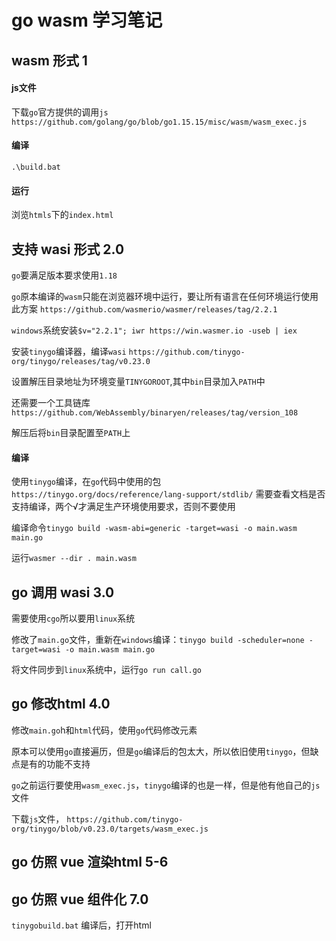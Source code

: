 # go wasm 学习笔记

## wasm 形式 1

#### js文件

下载`go`官方提供的调用`js` `https://github.com/golang/go/blob/go1.15.15/misc/wasm/wasm_exec.js`

#### 编译

`.\build.bat`

#### 运行

浏览`htmls`下的`index.html`

## 支持 wasi 形式 2.0

`go`要满足版本要求使用`1.18`

`go`原本编译的`wasm`只能在浏览器环境中运行，要让所有语言在任何环境运行使用此方案 `https://github.com/wasmerio/wasmer/releases/tag/2.2.1`

`windows`系统安装`$v="2.2.1"; iwr https://win.wasmer.io -useb | iex`

安装`tinygo`编译器，编译`wasi` `https://github.com/tinygo-org/tinygo/releases/tag/v0.23.0`

设置解压目录地址为环境变量`TINYGOROOT`,其中`bin`目录加入`PATH`中

还需要一个工具链库`https://github.com/WebAssembly/binaryen/releases/tag/version_108`

解压后将`bin`目录配置至`PATH`上

#### 编译

使用`tinygo`编译，在`go`代码中使用的包`https://tinygo.org/docs/reference/lang-support/stdlib/` 需要查看文档是否支持编译，两个√才满足生产环境使用要求，否则不要使用

编译命令`tinygo build -wasm-abi=generic -target=wasi -o main.wasm main.go`

运行`wasmer --dir . main.wasm`

## go 调用 wasi 3.0

需要使用`cgo`所以要用`linux`系统

修改了`main.go`文件，重新在`windows`编译：`tinygo build -scheduler=none -target=wasi -o main.wasm main.go`

将文件同步到`linux`系统中，运行`go run call.go`

## go 修改html 4.0

修改`main.go`h和`html`代码，使用`go`代码修改元素

原本可以使用`go`直接遍历，但是`go`编译后的包太大，所以依旧使用`tinygo`，但缺点是有的功能不支持

`go`之前运行要使用`wasm_exec.js`，`tinygo`编译的也是一样，但是他有他自己的`js`文件

下载`js`文件， `https://github.com/tinygo-org/tinygo/blob/v0.23.0/targets/wasm_exec.js`


## go 仿照 vue 渲染html 5-6

## go 仿照 vue 组件化 7.0

`tinygobuild.bat` 编译后，打开html